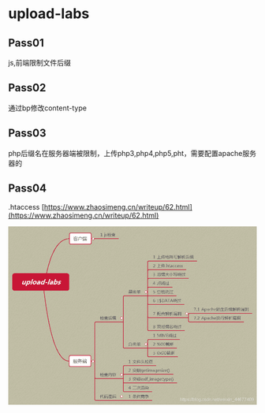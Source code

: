 # upload-labs
## Pass01
js,前端限制文件后缀
## Pass02
通过bp修改content-type 
## Pass03
php后缀名在服务器端被限制，上传php3,php4,php5,pht，需要配置apache服务器的 
## Pass04
.htaccess  [https://www.zhaosimeng.cn/writeup/62.html](https://www.zhaosimeng.cn/writeup/62.html)


![](_v_images/20201118225135893_1556409887.png)
